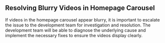 ## Resolving Blurry Videos in Homepage Carousel

If videos in the homepage carousel appear blurry, it is important to escalate the issue to the development team for investigation and resolution. The development team will be able to diagnose the underlying cause and implement the necessary fixes to ensure the videos display clearly.